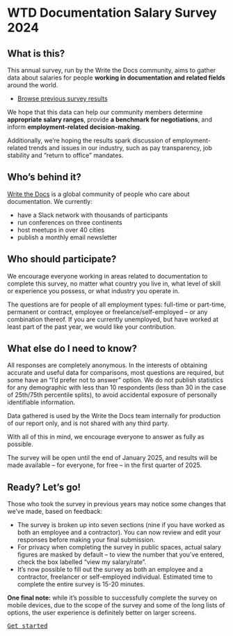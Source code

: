 # WTD Documentation Salary Survey 2024

## What is this?

This annual survey, run by the Write the Docs community, aims to gather data about salaries for people **working in documentation and related fields** around the world. 

- [Browse previous survey results](https://www.writethedocs.org/surveys/)

We hope that this data can help our community members determine **appropriate salary ranges**, provide **a benchmark for negotiations**, and inform **employment-related decision-making**.

Additionally, we’re hoping the results spark discussion of employment-related trends and issues in our industry, such as pay transparency, job stability and “return to office” mandates.

## Who’s behind it?

[Write the Docs](https://www.writethedocs.org/) is a global community of people who care about documentation. We currently:

- have a Slack network with thousands of participants
- run conferences on three continents
- host meetups in over 40 cities
- publish a monthly email newsletter

## Who should participate?

We encourage everyone working in areas related to documentation to complete this survey, no matter what country you live in, what level of skill or experience you possess, or what industry you operate in.

The questions are for people of all employment types: full-time or part-time, permanent or contract, employee or freelance/self-employed – or any combination thereof. If you are currently unemployed, but have worked at least part of the past year, we would like your contribution.

## What else do I need to know?

All responses are completely anonymous. In the interests of obtaining accurate and useful data for comparisons, most questions are required, but some have an “I’d prefer not to answer” option. We do not publish statistics for any demographic with less than 10 respondents (less than 30 in the case of 25th/75th percentile splits), to avoid accidental exposure of personally identifiable information.

Data gathered is used by the Write the Docs team internally for production of our report only, and is not shared with any third party.

With all of this in mind, we encourage everyone to answer as fully as possible.

The survey will be open until the end of January 2025, and results will be made available – for everyone, for free – in the first quarter of 2025.

## Ready? Let’s go!

Those who took the survey in previous years may notice some changes that we’ve made, based on feedback:

- The survey is broken up into seven sections (nine if you have worked as both an employee and a contractor). You can now review and edit your responses before making your final submission.
- For privacy when completing the survey in public spaces, actual salary figures are masked by default – to view the number that you’ve entered, check the box labelled “view my salary/rate”.
- It’s now possible to fill out the survey as both an employee and a contractor, freelancer or self-employed individual.
Estimated time to complete the entire survey is 15-20 minutes.

**One final note:** while it’s possible to successfully complete the survey on mobile devices, due to the scope of the survey and some of the long lists of options, the user experience is definitely better on larger screens.

<kbd>[Get started](0_intro_basis_main/0_1_basis_all.md)</kbd>